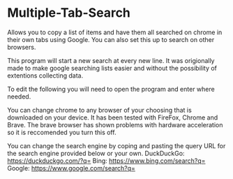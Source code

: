 # Multiple-Tab-Search
Allows you to copy a list of items and have them all searched on chrome in their own tabs using Google. You can also set this up to search on other browsers.

This program will start a new search at every new line. 
It was origionally made to make google searching lists easier and without the possibility of extentions collecting data.

To edit the following you will need to open the program and enter where needed.

You can change chrome to any browser of your choosing that is downloaded on your device. It has been tested with FireFox, Chrome and Brave. 
The brave browser has shown problems with hardware acceleration so it is reccomended you turn this off. 


You can change the search engine by coping and pasting the query URL for the search engine provided below or your own. 
DuckDuckGo: https://duckduckgo.com/?q=   Bing: https://www.bing.com/search?q=  Google: https://www.google.com/search?q=
